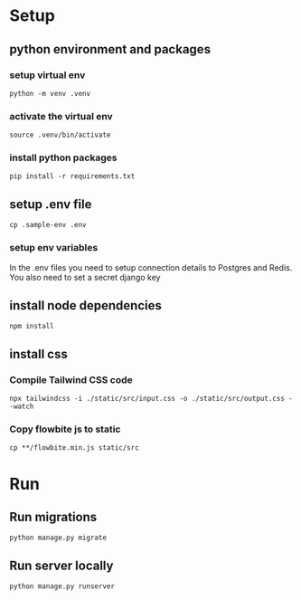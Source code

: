 

# Setup
## python environment and packages
### setup virtual env
`python -m venv .venv`

### activate the virtual env
`source .venv/bin/activate`

### install python packages
`pip install -r requirements.txt`

## setup .env file
`cp .sample-env .env`

### setup env variables
In the .env files you need to setup connection details to Postgres and Redis.
You also need to set a secret django key

## install node dependencies
`npm install`

## install css
### Compile Tailwind CSS code
`npx tailwindcss -i ./static/src/input.css -o ./static/src/output.css --watch`

### Copy flowbite js to static
`cp **/flowbite.min.js static/src`


# Run
## Run migrations
`python manage.py migrate`

## Run server locally
`python manage.py runserver`